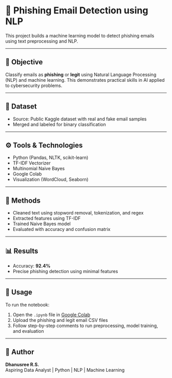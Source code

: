 
# 📧 Phishing Email Detection using NLP

This project builds a machine learning model to detect phishing emails using text preprocessing and NLP.

---

## 📌 Objective
Classify emails as **phishing** or **legit** using Natural Language Processing (NLP) and machine learning. This demonstrates practical skills in AI applied to cybersecurity problems.

---

## 📁 Dataset
- Source: Public Kaggle dataset with real and fake email samples
- Merged and labeled for binary classification

---

## ⚙️ Tools & Technologies
- Python (Pandas, NLTK, scikit-learn)
- TF-IDF Vectorizer
- Multinomial Naive Bayes
- Google Colab
- Visualization (WordCloud, Seaborn)

---

## 🧠 Methods
- Cleaned text using stopword removal, tokenization, and regex
- Extracted features using TF-IDF
- Trained Naive Bayes model
- Evaluated with accuracy and confusion matrix

---

## 📊 Results
- Accuracy: **92.4%**
- Precise phishing detection using minimal features

---

## 📎 Usage
To run the notebook:
1. Open the `.ipynb` file in [Google Colab](https://colab.research.google.com/)
2. Upload the phishing and legit email CSV files
3. Follow step-by-step comments to run preprocessing, model training, and evaluation

---

## 🧾 Author
**Dhanusree R.S.**  
Aspiring Data Analyst | Python | NLP | Machine Learning  

